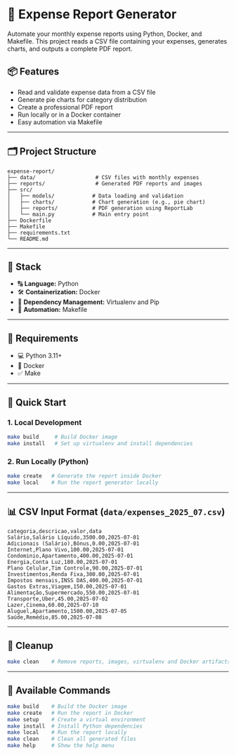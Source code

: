 # 🧾 Expense Report Generator

Automate your monthly expense reports using Python, Docker, and Makefile. This project reads a CSV file containing your expenses, generates charts, and outputs a complete PDF report.

## 📦 Features

- Read and validate expense data from a CSV file
- Generate pie charts for category distribution
- Create a professional PDF report
- Run locally or in a Docker container
- Easy automation via Makefile

---

## 🗂️ Project Structure

```
expense-report/
├── data/                   # CSV files with monthly expenses
├── reports/                # Generated PDF reports and images
├── src/
│   ├── models/            # Data loading and validation
│   ├── charts/            # Chart generation (e.g., pie chart)
│   ├── reports/           # PDF generation using ReportLab
│   └── main.py            # Main entry point
├── Dockerfile
├── Makefile
├── requirements.txt
└── README.md
```

---

## 🦾 Stack
- 🔠 **Language:** Python
- 🛠️ **Containerization:** Docker
- 📂 **Dependency Management:** Virtualenv and Pip
- 🔧 **Automation:** Makefile

---

## 🔧 Requirements
- 💻 Python 3.11+
- 🐳 Docker
- ✅ Make


---

## 🚀 Quick Start

### 1. Local Development

```bash
make build     # Build Docker image
make install   # Set up virtualenv and install dependencies
```

### 2. Run Locally (Python)

```bash
make create   # Generate the report inside Docker
make local    # Run the report generator locally
```

---

## 📊 CSV Input Format (`data/expenses_2025_07.csv`)

```csv
categoria,descricao,valor,data
Salário,Salário Líquido,3500.00,2025-07-01
Adicionais (Salário),Bônus,0.00,2025-07-01
Internet,Plano Vivo,100.00,2025-07-01
Condominio,Apartamento,400.00,2025-07-01
Energia,Conta Luz,180.00,2025-07-01
Plano Celular,Tim Controle,90.00,2025-07-01
Investimentos,Renda Fixa,300.00,2025-07-01
Impostos mensais,INSS DAS,400.00,2025-07-01
Gastos Extras,Viagem,150.00,2025-07-01
Alimentação,Supermercado,550.00,2025-07-01
Transporte,Uber,45.00,2025-07-02
Lazer,Cinema,60.00,2025-07-10
Aluguel,Apartamento,1500.00,2025-07-05
Saúde,Remédio,85.00,2025-07-08
```

---

## 🧹 Cleanup

```bash
make clean    # Remove reports, images, virtualenv and Docker artifacts
```

---

## 📘 Available Commands

```bash
make build    # Build the Docker image
make create   # Run the report in Docker
make setup    # Create a virtual environment
make install  # Install Python dependencies
make local    # Run the report locally
make clean    # Clean all generated files
make help     # Show the help menu
```